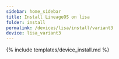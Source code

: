 ```yaml
---
sidebar: home_sidebar
title: Install LineageOS on lisa
folder: install
permalink: /devices/lisa/install/variant3
device: lisa_variant3
---
```

{% include templates/device_install.md %}
